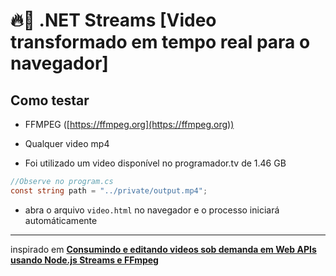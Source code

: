 # 🔥📀 .NET Streams [Video transformado em tempo real para o navegador]

## Como testar

- FFMPEG ([https://ffmpeg.org](https://ffmpeg.org))

- Qualquer video mp4

- Foi utilizado um video disponível no programador.tv de 1.46 GB

```csharp
//Observe no program.cs
const string path = "../private/output.mp4";
```

- abra o arquivo `video.html` no navegador e o processo iniciará automáticamente

--- 

inspirado em **[Consumindo e editando videos sob demanda em Web APIs usando Node.js Streams e FFmpeg](https://www.youtube.com/watch?v=RixFzeltO68)**
